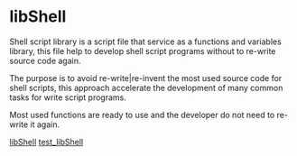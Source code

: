 # libShell

Shell script library is a script file that service as a functions and variables library,
this file help to develop shell script programs without to re-write source code again.

The purpose is to avoid re-write|re-invent the most used source code for shell scripts,
this approach accelerate the development of many common tasks for write script programs.

Most used functions are ready to use and the developer do not need to re-write it again.

[libShell](doc/libShell.md)
[test_libShell](doc/test_libShell.md)
